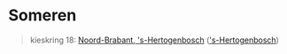 # Someren 
> kieskring 18:  [Noord-Brabant, 's-Hertogenbosch](../) (['s-Hertogenbosch](../'s-Hertogenbosch))